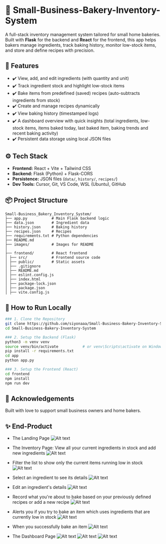 # 🧁 Small-Business-Bakery-Inventory-System

A full-stack inventory management system tailored for small home bakeries. Built with **Flask** for the backend and **React** for the frontend, this app helps bakers manage ingredients, track baking history, monitor low-stock items, and store and define recipes with precision.

## 🍰 Features
- ✔️ View, add, and edit ingredients (with quantity and unit)
- ✔️ Track ingredient stock and highlight low-stock items
- ✔️ Bake items from predefined (saved) recipes (auto-subtracts ingredients from stock)
- ✔️ Create and manage recipes dynamically
- ✔️ View baking history (timestamped logs)
- ✔️ A dashboard overview with quick insights (total ingredients, low-stock items, items baked today, last baked item, baking trends and recent baking activity)
- ✔️ Persistent data storage using local JSON files

## ⚙️ Tech Stack
- **Frontend:** React + Vite + Tailwind CSS
- **Backend:** Flask (Python) + Flask-CORS
- **Persistence:** JSON files (`data/`, `history/`, `recipes/`)
- **Dev Tools:** Cursor, Git, VS Code, WSL (Ubuntu), GitHub

## 📦 Project Structure
```
Small-Business_Bakery_Inventory_System/
├── app.py           # Main Flask backend logic
├── data.json        # Ingredient data
├── history.json     # Baking history
├── recipes.json     # Recipes
├── requirements.txt # Python dependencies
├── README.md
├── images/          # Images for README
│
├── frontend/        # React frontend
│ ├── src/           # Frontend source code
│ ├── public/        # Static assets
│ ├── .gitignore
│ ├── README.md
│ ├── eslint.config.js
│ ├── index.html
│ ├── package-lock.json
│ ├── package.json
│ ├── vite.config.js
```

## 🧪 How to Run Locally
```bash
### 1. Clone the Repository
git clone https://github.com/siyonaaa/Small-Business-Bakery-Inventory-System.git
cd Small-Business-Bakery-Inventory-System

### 2. Setup the Backend (Flask)
python3 -m venv venv
source venv/bin/activate           # or venv\Scripts\activate on Windows
pip install -r requirements.txt
cd app
python app.py

### 3. Setup the Frontend (React)
cd frontend
npm install
npm run dev
```
## 🙌 Acknowledgements
Built with love to support small business owners and home bakers.

## ✨ End-Product

- The Landing Page
![Alt text](images/1.png)

- The Inventory Page: View all your current ingredients in stock and add new ingredients
![Alt text](images/2.png)

- Filter the list to show only the current items running low in stock
![Alt text](images/3.png)

- Select an ingredient to see its details
![Alt text](images/4.png)

- Edit an ingredient's details
![Alt text](images/5.png)

- Record what you're about to bake based on your previously defined recipes or add a new recipe
![Alt text](images/6.png)

- Alerts you if you try to bake an item which uses ingredients that are currently low in stock
![Alt text](images/7.png)

- When you successfully bake an item
![Alt text](images/8.png)

- The Dashboard Page
![Alt text](images/9.png)
![Alt text](images/10.png)
![Alt text](images/11.png)
